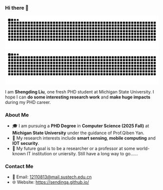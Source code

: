 ### Hi there 👋

![light](https://github.com/SendingA/SendingA/blob/output/github-contribution-grid-snake.svg#gh-light-mode-only)
![dark](https://github.com/SendingA/SendingA/blob/output/github-contribution-grid-snake-dark.svg#gh-dark-mode-only)

I am **Shengding Liu**, one fresh PHD student at Michigan State University. I hope I can **do some interesting research work** and **make huge impacts** during my PHD career.

### About Me

- 🎓 I am pursuing a **PHD Degree** in **Computer Science (2025 Fall)** at **Michigan State University** under the guidance of Prof.Qiben Yan.
- 🌱 My research interests include **smart sensing**, **mobile computing** and **IOT security**.
- 🎯 My future goal is to be a researcher or a professor at some world-known IT institution or uniersity. Still have a long way to go...... 

### Contact Me

- 📧 Email: [12110813@mail.sustech.edu.cn](mailto:12110813@mail.sustech.edu.cn)
- 🌐 Website: https://sendinga.github.io/

<!-- ### GitHub Stats

![Shengding Liu's GitHub Stats](https://github-readme-stats.vercel.app/api?username=sendinga&show_icons=true&count_private=true&theme=radical) -->
